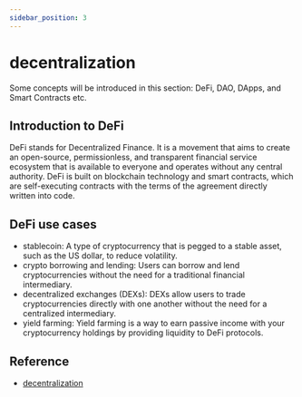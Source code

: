 ```yaml
---
sidebar_position: 3
---
```


# decentralization

Some concepts will be introduced in this section: DeFi, DAO, DApps, and Smart Contracts etc.

## Introduction to DeFi

DeFi stands for Decentralized Finance. It is a movement that aims to create an open-source, permissionless, and transparent financial service ecosystem that is available to everyone and operates without any central authority. DeFi is built on blockchain technology and smart contracts, which are self-executing contracts with the terms of the agreement directly written into code.

## DeFi use cases

- stablecoin: A type of cryptocurrency that is pegged to a stable asset, such as the US dollar, to reduce volatility.
- crypto borrowing and lending: Users can borrow and lend cryptocurrencies without the need for a traditional financial intermediary.
- decentralized exchanges (DEXs): DEXs allow users to trade cryptocurrencies directly with one another without the need for a centralized intermediary.
- yield farming: Yield farming is a way to earn passive income with your cryptocurrency holdings by providing liquidity to DeFi protocols.

## Reference

- [decentralization](https://academy.binance.com/en/courses/track/beginner-track/decentralization)
